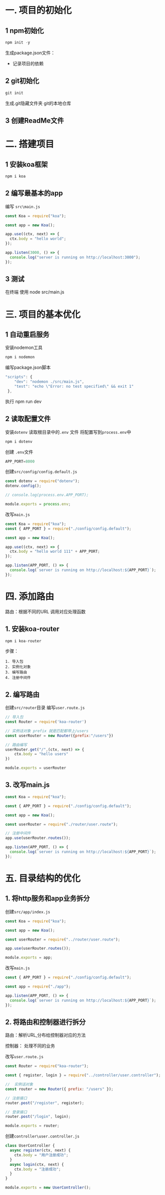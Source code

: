 # 一. 项目的初始化

## 1 npm初始化

```javascript
npm init -y 
```

生成package.json文件：

- 记录项目的依赖

## 2 git初始化

```javascript
git init
```

生成.git隐藏文件夹 git的本地仓库

## 3 创建ReadMe文件



# 二. 搭建项目

## 1 安装koa框架

```javascript
npm i koa
```

## 2 编写最基本的app

编写 `src\main.js`

```javascript
const Koa = require("koa");

const app = new Koa();

app.use((ctx, next) => {
  ctx.body = "hello world";
});

app.listen(3000, () => {
  console.log("server is running on http://localhost:3000");
});
```



## 3 测试

在终端 使用 node src/main.js

# 三. 项目的基本优化

## 1 自动重启服务

安装nodemon工具

```js
npm i nodemon	
```

编写package.json脚本

```js
"scripts": {
    "dev": "nodemon ./src/main.js",
    "test": "echo \"Error: no test specified\" && exit 1"
 },
```

执行 npm run dev

## 2 读取配置文件

安装`dotenv` 读取根目录中的`.env` 文件 将配置写到`process.env`中

```js
npm i dotenv
```

创建 `.env`文件

```js
APP_PORT=8000
```

创建`src/config/config.default.js`

```js
const dotenv = require("dotenv");
dotenv.config();

// console.log(process.env.APP_PORT);

module.exports = process.env;
```

改写`main.js`

```js
const Koa = require("koa");
const { APP_PORT } = require("./config/config.default");

const app = new Koa();

app.use((ctx, next) => {
  ctx.body = "hello world 111" + APP_PORT;
});

app.listen(APP_PORT, () => {
  console.log(`server is running on http://localhost:${APP_PORT}`);
});

```

# 四. 添加路由

路由：根据不同的URL 调用对应处理函数

## 1. 安装koa-router

```js
npm i koa-router
```

步骤：

	1. 导入包
 	2. 实例化对象
 	3. 编写路由
 	4. 注册中间件

## 2. 编写路由

创建`src/router`目录 编写`user.route.js`

```js
// 导入包
const Router = require('koa-router')

// 实例话对象 prefix 就是匹配都带上/users
const userRouter = new Router({prefix:"/users"})

// 路由编写
userRouter.get("/",(ctx, next) => {
	ctx.body = "hello users"
})

module.exports = userRouter
```

## 3. 改写main.js

```js
const Koa = require("koa");

const { APP_PORT } = require("./config/config.default");

const app = new Koa();

const userRouter = require("./router/user.route");

// 注册中间件
app.use(userRouter.routes());

app.listen(APP_PORT, () => {
  console.log(`server is running on http://localhost:${APP_PORT}`);
});
```

# 五. 目录结构的优化

## 1. 将http服务和app业务拆分

创建`src/app/index.js`

```js
const Koa = require("koa");

const app = new Koa();

const userRouter = require("../router/user.route");

app.use(userRouter.routes());

module.exports = app;

```

改写`main.js`

```js
const { APP_PORT } = require("./config/config.default");

const app = require("./app");

app.listen(APP_PORT, () => {
  console.log(`server is running on http://localhost:${APP_PORT}`);
});
```

## 2. 将路由和控制器进行拆分

路由：解析URL,分布给控制器对应的方法

控制器： 处理不同的业务

改写`user.route.js`

```js
const Router = require("koa-router");

const { register, login } = require("../controller/user.controller");

//  实例话对象
const router = new Router({ prefix: "/users" });

// 注册接口
router.post("/register", register);

// 登录接口
router.post("/login", login);

module.exports = router;
```

创建`controller\user.controller.js`

```js
class UserController {
  async register(ctx, next) {
    ctx.body = "用户注册成功";
  }
  async login(ctx, next) {
    ctx.body = "注册成功";
  }
}

module.exports = new UserController();
```

